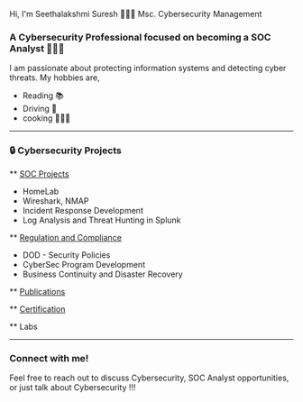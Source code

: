 Hi, I'm Seethalakshmi Suresh 🙋🏻‍♀️ Msc. Cybersecurity Management <br/> 

 
### A Cybersecurity Professional focused on becoming a SOC Analyst  👩🏻‍💻
I am passionate about protecting information systems and detecting cyber threats.  My hobbies are, 
- Reading 📚
- Driving 🚗
- cooking 👩🏻‍🍳
  

---
### 🔒 Cybersecurity Projects

** [<ins>SOC Projects</ins>](https://github.com/CyberGirl-SS/CyberGirl-SS/tree/main/SOC_Projects)
- HomeLab
- Wireshark, NMAP
- Incident Response Development
- Log Analysis and Threat Hunting in Splunk

** [<ins>Regulation and Compliance</ins>](https://github.com/CyberGirl-SS/CyberGirl-SS/tree/main/Regulation_Compliance)
- DOD - Security Policies
- CyberSec Program Development
- Business Continuity and Disaster Recovery

** [<ins>Publications</ins>](https://github.com/CyberGirl-SS/CyberGirl-SS/tree/main/Publications)

** [<ins>Certification</ins>](https://github.com/CyberGirl-SS/CyberGirl-SS/tree/main/Certifications)

** Labs

---
### Connect with me!  
Feel free to reach out to discuss Cybersecurity, SOC Analyst opportunities, or just talk about Cybersecurity !!!  


